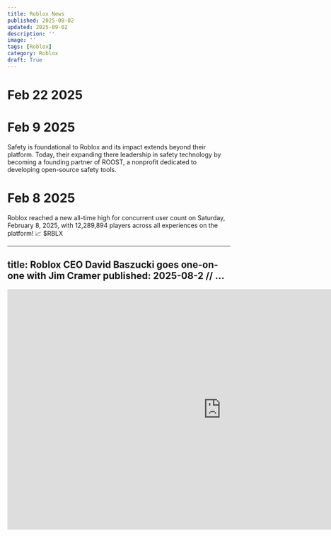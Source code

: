 ```yaml
---
title: Roblox News
published: 2025-08-02
updated: 2025-09-02
description: ''
image: ''
tags: [Roblox]
category: Roblox
draft: True
---
```


# Feb 22 2025

# Feb 9 2025
Safety is foundational to Roblox and its impact extends beyond their platform. Today, their expanding there leadership in safety technology by becoming a founding partner of ROOST, a nonprofit dedicated to developing open-source safety tools.

# Feb 8 2025
Roblox reached a new all-time high for concurrent user count on Saturday, February 8, 2025, with 12,289,894 players across all experiences on the platform! 📈 $RBLX

---
title: Roblox CEO David Baszucki goes one-on-one with Jim Cramer
published: 2025-08-2
// ...
---

<iframe width="966" height="543" src="https://www.youtube.com/embed/rI3qkePyWp0" title="Roblox CEO David Baszucki goes one-on-one with Jim Cramer" frameborder="0" allow="accelerometer; autoplay; clipboard-write; encrypted-media; gyroscope; picture-in-picture; web-share" referrerpolicy="strict-origin-when-cross-origin" allowfullscreen></iframe>
